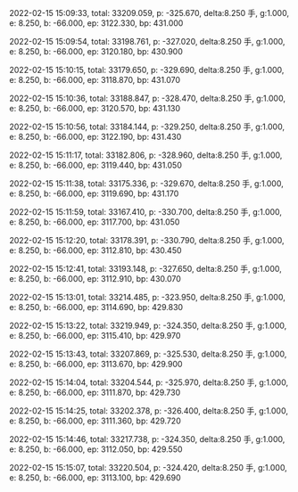 2022-02-15 15:09:33, total: 33209.059, p: -325.670, delta:8.250 手, g:1.000, e: 8.250, b: -66.000, ep: 3122.330, bp: 431.000

2022-02-15 15:09:54, total: 33198.761, p: -327.020, delta:8.250 手, g:1.000, e: 8.250, b: -66.000, ep: 3120.180, bp: 430.900

2022-02-15 15:10:15, total: 33179.650, p: -329.690, delta:8.250 手, g:1.000, e: 8.250, b: -66.000, ep: 3118.870, bp: 431.070

2022-02-15 15:10:36, total: 33188.847, p: -328.470, delta:8.250 手, g:1.000, e: 8.250, b: -66.000, ep: 3120.570, bp: 431.130

2022-02-15 15:10:56, total: 33184.144, p: -329.250, delta:8.250 手, g:1.000, e: 8.250, b: -66.000, ep: 3122.190, bp: 431.430

2022-02-15 15:11:17, total: 33182.806, p: -328.960, delta:8.250 手, g:1.000, e: 8.250, b: -66.000, ep: 3119.440, bp: 431.050

2022-02-15 15:11:38, total: 33175.336, p: -329.670, delta:8.250 手, g:1.000, e: 8.250, b: -66.000, ep: 3119.690, bp: 431.170

2022-02-15 15:11:59, total: 33167.410, p: -330.700, delta:8.250 手, g:1.000, e: 8.250, b: -66.000, ep: 3117.700, bp: 431.050

2022-02-15 15:12:20, total: 33178.391, p: -330.790, delta:8.250 手, g:1.000, e: 8.250, b: -66.000, ep: 3112.810, bp: 430.450

2022-02-15 15:12:41, total: 33193.148, p: -327.650, delta:8.250 手, g:1.000, e: 8.250, b: -66.000, ep: 3112.910, bp: 430.070

2022-02-15 15:13:01, total: 33214.485, p: -323.950, delta:8.250 手, g:1.000, e: 8.250, b: -66.000, ep: 3114.690, bp: 429.830

2022-02-15 15:13:22, total: 33219.949, p: -324.350, delta:8.250 手, g:1.000, e: 8.250, b: -66.000, ep: 3115.410, bp: 429.970

2022-02-15 15:13:43, total: 33207.869, p: -325.530, delta:8.250 手, g:1.000, e: 8.250, b: -66.000, ep: 3113.670, bp: 429.900

2022-02-15 15:14:04, total: 33204.544, p: -325.970, delta:8.250 手, g:1.000, e: 8.250, b: -66.000, ep: 3111.870, bp: 429.730

2022-02-15 15:14:25, total: 33202.378, p: -326.400, delta:8.250 手, g:1.000, e: 8.250, b: -66.000, ep: 3111.360, bp: 429.720

2022-02-15 15:14:46, total: 33217.738, p: -324.350, delta:8.250 手, g:1.000, e: 8.250, b: -66.000, ep: 3112.050, bp: 429.550

2022-02-15 15:15:07, total: 33220.504, p: -324.420, delta:8.250 手, g:1.000, e: 8.250, b: -66.000, ep: 3113.100, bp: 429.690